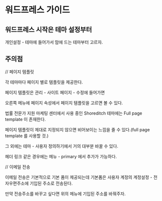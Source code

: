 # 워드프레스 가이드

## 워드프레스 시작은 테마 설정부터

개인설정 - 테마에 들어가서 맘에 드는 테마부터 고르자.

## 주의점

// 페이지 템플릿

각 테마마다 페이지 별로 템플릿을 제공한다.

페이지 템플릿은 관리 - 사이트 페이지 - 수정에 들어가면

오른쪽 메뉴에 페이지 속성에서 페이지 템플릿을 고르면 볼 수 있다.

법률 전문가 지원 마케팅 센터에서 사용 중인 Shoreditch 테마에는 Full page template 이 존재한다.

페이지 템플릿이 제대로 지정되지 않으면 비어보이는 느낌을 줄 수 있다.(full page template 를 사용할 것.)

그 외에는 테마 - 사용자 정의하기에서 거의 대부분 바꿀 수 있다.

헤더 링크 같은 경우에는 메뉴 - primary 에서 추가가 가능하다.

// 이메일 전송

이메일 전송은 기본적으로 기본 폼이 제공되는데 기본폼은 사용자 계정의 계정설정 - 전자우편주소에 기입된 주소로 전송된다.

만약 전송주소를 바꾸고 싶다면 위의 메뉴에 기입된 주소를 바꿔주자.
